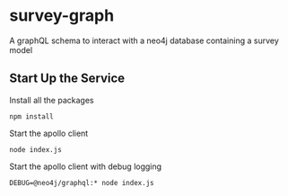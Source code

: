 # survey-graph
A graphQL schema to interact with a neo4j database containing a survey model

## Start Up the Service
Install all the packages
```
npm install
```

Start the apollo client
```
node index.js
```

Start the apollo client with debug logging
```
DEBUG=@neo4j/graphql:* node index.js
```